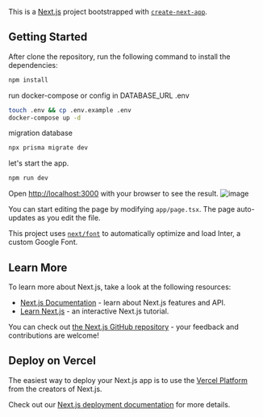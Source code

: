 This is a [Next.js](https://nextjs.org/) project bootstrapped with [`create-next-app`](https://github.com/vercel/next.js/tree/canary/packages/create-next-app).

## Getting Started

After clone the repository, run the following command to install the dependencies:

```bash
npm install
```

run docker-compose or config in DATABASE_URL .env

```bash
touch .env && cp .env.example .env
docker-compose up -d
```

migration database

```bash
npx prisma migrate dev
```

let's start the app.

```bash
npm run dev
```

Open [http://localhost:3000](http://localhost:3000) with your browser to see the result.
![image](https://github.com/tuilakie/notes-app/assets/68368863/e25a56f9-d3d7-4ffb-bbb5-548a2e503b3e)

You can start editing the page by modifying `app/page.tsx`. The page auto-updates as you edit the file.

This project uses [`next/font`](https://nextjs.org/docs/basic-features/font-optimization) to automatically optimize and load Inter, a custom Google Font.

## Learn More

To learn more about Next.js, take a look at the following resources:

- [Next.js Documentation](https://nextjs.org/docs) - learn about Next.js features and API.
- [Learn Next.js](https://nextjs.org/learn) - an interactive Next.js tutorial.

You can check out [the Next.js GitHub repository](https://github.com/vercel/next.js/) - your feedback and contributions are welcome!

## Deploy on Vercel

The easiest way to deploy your Next.js app is to use the [Vercel Platform](https://vercel.com/new?utm_medium=default-template&filter=next.js&utm_source=create-next-app&utm_campaign=create-next-app-readme) from the creators of Next.js.

Check out our [Next.js deployment documentation](https://nextjs.org/docs/deployment) for more details.
